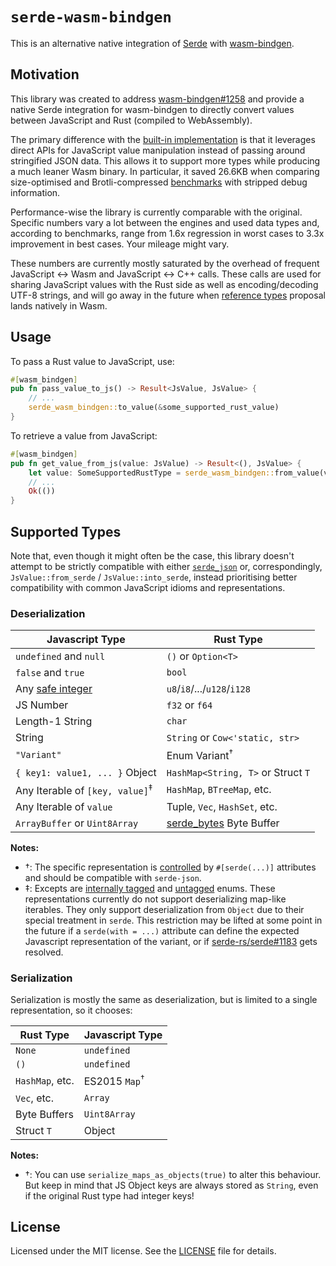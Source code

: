 # `serde-wasm-bindgen`

This is an alternative native integration of [Serde] with [wasm-bindgen].

[serde]: https://serde.rs
[wasm-bindgen]: https://github.com/rustwasm/wasm-bindgen

## Motivation

This library was created to address [wasm-bindgen#1258] and provide a native
Serde integration for wasm-bindgen to directly convert values between JavaScript
and Rust (compiled to WebAssembly).

The primary difference with the [built-in implementation] is that it leverages
direct APIs for JavaScript value manipulation instead of passing around
stringified JSON data. This allows it to support more types while producing a
much leaner Wasm binary. In particular, it saved 26.6KB when comparing
size-optimised and Brotli-compressed [benchmarks] with stripped debug
information.

Performance-wise the library is currently comparable with the original. Specific
numbers vary a lot between the engines and used data types and, according to
benchmarks, range from 1.6x regression in worst cases to 3.3x improvement in
best cases. Your mileage might vary.

These numbers are currently mostly saturated by the overhead of frequent
JavaScript <-> Wasm and JavaScript <-> C++ calls. These calls are used for
sharing JavaScript values with the Rust side as well as encoding/decoding UTF-8
strings, and will go away in the future when [reference types] proposal lands
natively in Wasm.

[wasm-bindgen#1258]: https://github.com/rustwasm/wasm-bindgen/issues/1258
[built-in implementation]: https://rustwasm.github.io/docs/wasm-bindgen/reference/arbitrary-data-with-serde.html
[benchmarks]: benchmarks
[reference types]: https://github.com/WebAssembly/reference-types

## Usage

To pass a Rust value to JavaScript, use:

```rust
#[wasm_bindgen]
pub fn pass_value_to_js() -> Result<JsValue, JsValue> {
	// ...
	serde_wasm_bindgen::to_value(&some_supported_rust_value)
}
```

To retrieve a value from JavaScript:

```rust
#[wasm_bindgen]
pub fn get_value_from_js(value: JsValue) -> Result<(), JsValue> {
	let value: SomeSupportedRustType = serde_wasm_bindgen::from_value(value)?;
	// ...
	Ok(())
}
```

## Supported Types

Note that, even though it might often be the case, this library doesn't attempt
to be strictly compatible with either [`serde_json`][serde_json] or,
correspondingly, `JsValue::from_serde` / `JsValue::into_serde`, instead
prioritising better compatibility with common JavaScript idioms and
representations.

[serde_json]: https://docs.serde.rs/serde_json/

### Deserialization

| Javascript Type                            | Rust Type                          |
| ------------------------------------------ | ---------------------------------- |
| `undefined` and `null`                     | `()` or `Option<T>`                |
| `false` and `true`                         | `bool`                             |
| Any [safe integer]                         | `u8`/`i8`/.../`u128`/`i128`        |
| JS Number                                  | `f32` or `f64`                     |
| Length-1 String                            | `char`                             |
| String                                     | `String` or `Cow<'static, str>`    |
| `"Variant"`                                | Enum Variant<sup>†</sup>           |
| `{ key1: value1, ... }` Object             | `HashMap<String, T>` or Struct `T` |
| Any Iterable of `[key, value]`<sup>‡</sup> | `HashMap`, `BTreeMap`, etc.        |
| Any Iterable of `value`                    | Tuple, `Vec`, `HashSet`, etc.      |
| `ArrayBuffer` or `Uint8Array`              | [serde_bytes] Byte Buffer          |

**Notes:**

- †: The specific representation is [controlled] by `#[serde(...)]` attributes
  and should be compatible with `serde-json`.
- ‡: Excepts are [internally tagged] and [untagged] enums. These representations
  currently do not support deserializing map-like iterables. They only support
  deserialization from `Object` due to their special treatment in `serde`. This
  restriction may be lifted at some point in the future if a `serde(with = ...)`
  attribute can define the expected Javascript representation of the variant, or
  if [serde-rs/serde#1183] gets resolved.

[safe integer]: https://developer.mozilla.org/en-US/docs/Web/JavaScript/Reference/Global_Objects/Number/isSafeInteger
[internally tagged]: https://serde.rs/enum-representations.html#internally-tagged
[untagged]: https://serde.rs/enum-representations.html#untagged
[serde_bytes]: https://github.com/serde-rs/bytes
[controlled]: https://serde.rs/enum-representations.html
[serde-rs/serde#1183]: https://github.com/serde-rs/serde/issues/1183

### Serialization

Serialization is mostly the same as deserialization, but is limited to a single
representation, so it chooses:

| Rust Type       | Javascript Type          |
| --------------- | ------------------------ |
| `None`          | `undefined`              |
| `()`            | `undefined`              |
| `HashMap`, etc. | ES2015 `Map`<sup>†</sup> |
| `Vec`, etc.     | `Array`                  |
| Byte Buffers    | `Uint8Array`             |
| Struct `T`      | Object                   |

**Notes:**

- †: You can use `serialize_maps_as_objects(true)` to alter this behaviour. But
  keep in mind that JS Object keys are always stored as `String`, even if the
  original Rust type had integer keys!

## License

Licensed under the MIT license. See the [LICENSE](LICENSE) file for details.
